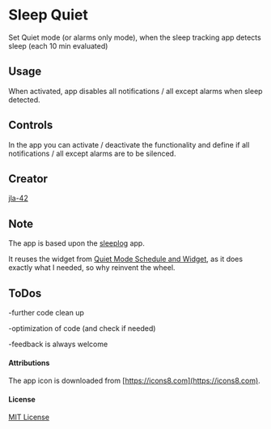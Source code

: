 # Sleep Quiet

Set Quiet mode (or alarms only mode), when the sleep tracking app detects sleep (each 10 min evaluated)

## Usage

When activated, app disables all notifications / all except alarms when sleep detected. 

## Controls

In the app you can activate / deactivate the functionality and define if all notifications / all except alarms are to be silenced.

## Creator

[jla-42](https://github.com/jla-42)

## Note
The app is based upon the [sleeplog](https://github.com/espruino/BangleApps/tree/master/apps/sleeplog) app.

It reuses the widget from [Quiet Mode Schedule and Widget](https://github.com/espruino/BangleApps/tree/master/apps/qmsched), as it does exactly what I needed, so why reinvent the wheel.

## ToDos
-further code clean up

-optimization of code (and check if needed)

-feedback is always welcome

#### Attributions
The app icon is downloaded from [https://icons8.com](https://icons8.com).

#### License
[MIT License](LICENSE)